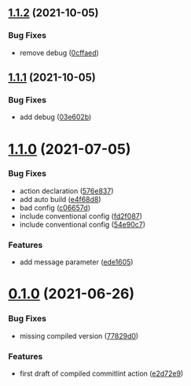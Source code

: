 ## [1.1.2](https://github.com/cdotyone/github-commit-lint/compare/v1.1.1...v1.1.2) (2021-10-05)


### Bug Fixes

* remove debug ([0cffaed](https://github.com/cdotyone/github-commit-lint/commit/0cffaedb851cd53a53dc39d681d6a851799c18b1))



## [1.1.1](https://github.com/cdotyone/github-commit-lint/compare/v1.1.0...v1.1.1) (2021-10-05)


### Bug Fixes

* add debug ([03e602b](https://github.com/cdotyone/github-commit-lint/commit/03e602b097ae2b154a76b396faa57f2c3651e2bc))



# [1.1.0](https://github.com/cdotyone/github-commit-lint/compare/v0.1.0...v1.1.0) (2021-07-05)


### Bug Fixes

* action declaration ([576e837](https://github.com/cdotyone/github-commit-lint/commit/576e8375e1d270fd93bded1f6b8c0acca0751faf))
* add auto build ([e4f68d8](https://github.com/cdotyone/github-commit-lint/commit/e4f68d8bae66aae36eaf73b630067dc7f5216cbc))
* bad config ([c06657d](https://github.com/cdotyone/github-commit-lint/commit/c06657d47b1595fe28b90130c0770b51088eaa78))
* include conventional config ([fd2f087](https://github.com/cdotyone/github-commit-lint/commit/fd2f0872d430d04c63911cdb4803edff0f956256))
* include conventional config ([54e90c7](https://github.com/cdotyone/github-commit-lint/commit/54e90c74547021c28248ce1a820056e713649ca4))


### Features

* add message parameter ([ede1605](https://github.com/cdotyone/github-commit-lint/commit/ede16054d695c78fa90b1e23dbfc94220cb206e5))



# [0.1.0](https://github.com/cdotyone/github-commit-lint/compare/e2d72e9b39924965651249dcc6f3e834528f2cce...v0.1.0) (2021-06-26)


### Bug Fixes

* missing compiled version ([77829d0](https://github.com/cdotyone/github-commit-lint/commit/77829d04569aa81f2c2a9026603be0d128d791b1))


### Features

* first draft of compiled commitlint action ([e2d72e9](https://github.com/cdotyone/github-commit-lint/commit/e2d72e9b39924965651249dcc6f3e834528f2cce))



